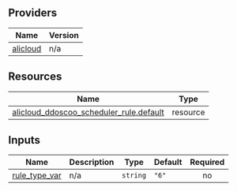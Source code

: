 <!-- BEGIN_TF_DOCS -->
## Providers

| Name | Version |
|------|---------|
| <a name="provider_alicloud"></a> [alicloud](#provider\_alicloud) | n/a |

## Resources

| Name | Type |
|------|------|
| [alicloud_ddoscoo_scheduler_rule.default](https://registry.terraform.io/providers/hashicorp/alicloud/latest/docs/resources/ddoscoo_scheduler_rule) | resource |

## Inputs

| Name | Description | Type | Default | Required |
|------|-------------|------|---------|:--------:|
| <a name="input_rule_type_var"></a> [rule\_type\_var](#input\_rule\_type\_var) | n/a | `string` | `"6"` | no |
<!-- END_TF_DOCS -->    